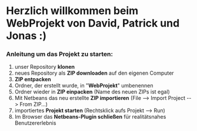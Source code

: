 # Herzlich willkommen beim WebProjekt von David, Patrick und Jonas :)

### Anleitung um das Projekt zu starten:

1. unser Repository **klonen**
2. neues Repository als **ZIP downloaden** auf den eigenen Computer
3. **ZIP entpacken**
4. Ordner, der erstellt wurde, in "**WebProjekt**" umbenennen
5. Ordner wieder in **ZIP einpacken** (Name des neuen ZIPs ist egal)
6. Mit Netbeans das neu erstellte **ZIP importieren** (File --> Import Project --> From ZIP...)
7. importiertes **Projekt starten** (Rechtsklick aufs Projekt --> Run)
8. Im Browser das **Netbeans-Plugin schließen** für realitätsnahes Benutzererlebnis 
